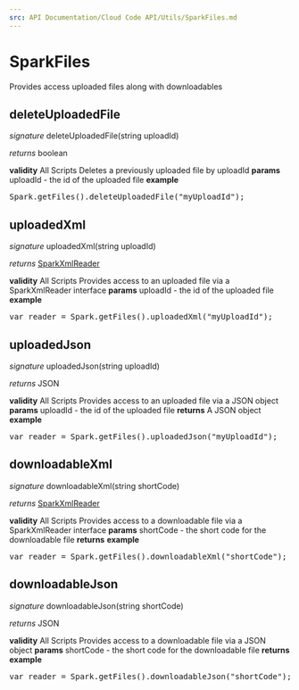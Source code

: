 ```yaml
---
src: API Documentation/Cloud Code API/Utils/SparkFiles.md
---
```


# SparkFiles

Provides access uploaded files along with downloadables


## deleteUploadedFile
_signature_ deleteUploadedFile(string uploadId)</p>
_returns_ boolean</p>
<b>validity</b> All Scripts
Deletes a previously uploaded file by uploadId
<b>params</b>
uploadId - the id of the uploaded file
<b>example</b>
<pre rel="highlighter" code-brush="js" contenteditable="false">Spark.getFiles().deleteUploadedFile("myUploadId");</pre>

## uploadedXml
_signature_ uploadedXml(string uploadId)</p>
_returns_ [SparkXmlReader](../Utils/SparkXmlReader.md)</p>
<b>validity</b> All Scripts
Provides access to an uploaded file via a SparkXmlReader interface
<b>params</b>
uploadId - the id of the uploaded file
<b>example</b>
<pre rel="highlighter" code-brush="js" contenteditable="false">var reader = Spark.getFiles().uploadedXml("myUploadId");</pre>

## uploadedJson
_signature_ uploadedJson(string uploadId)</p>
_returns_ JSON</p>
<b>validity</b> All Scripts
Provides access to an uploaded file via a JSON object
<b>params</b>
uploadId - the id of the uploaded file
<b>returns</b>
A JSON object
<b>example</b>
<pre rel="highlighter" code-brush="js" contenteditable="false">var reader = Spark.getFiles().uploadedJson("myUploadId");</pre>

## downloadableXml
_signature_ downloadableXml(string shortCode)</p>
_returns_ [SparkXmlReader](../Utils/SparkXmlReader.md)</p>
<b>validity</b> All Scripts
Provides access to a downloadable file via a SparkXmlReader interface
<b>params</b>
shortCode - the short code for the downloadable file
<b>returns</b>
<b>example</b>
<pre rel="highlighter" code-brush="js" contenteditable="false">var reader = Spark.getFiles().downloadableXml("shortCode");</pre>

## downloadableJson
_signature_ downloadableJson(string shortCode)</p>
_returns_ JSON</p>
<b>validity</b> All Scripts
Provides access to a downloadable file via a JSON object
<b>params</b>
shortCode - the short code for the downloadable file
<b>returns</b>
<b>example</b>
<pre rel="highlighter" code-brush="js" contenteditable="false">var reader = Spark.getFiles().downloadableJson("shortCode");</pre>

